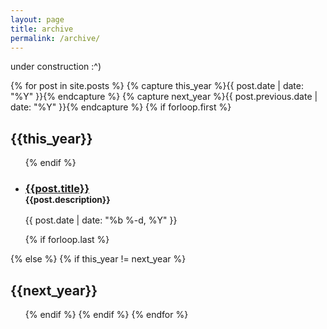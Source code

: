 ```yaml
---
layout: page
title: archive
permalink: /archive/
---
```


under construction :^)

<section class="c-archives">
  <link rel="shortcut icon" href="">
  {% for post in site.posts  %}
  {% capture this_year %}{{ post.date | date: "%Y" }}{% endcapture %}
  {% capture next_year %}{{ post.previous.date | date: "%Y" }}{% endcapture %}
  {% if forloop.first %}
  <h2 class="c-archives__year" id="{{ this_year }}-ref">{{this_year}}</h2>
  <ul class="c-archives__list">
    {% endif %}
    <li class="c-archives__item">
      <h3>
        <a href="{{ post.url | prepend: site.baseurl }}">{{post.title}}</a>
        <br>
        <small>{{post.description}}</small>
      </h3>
      <p>{{ post.date | date: "%b %-d, %Y" }}</p>
    </li>
    {% if forloop.last %}
  </ul>
  {% else %}
  {% if this_year != next_year %}
</ul>
<h2 class="c-archives__year" id="{{ next_year }}-ref">{{next_year}}</h2>
<ul class="c-archives__list">
  {% endif %}
  {% endif %}
  {% endfor %}
</section>
